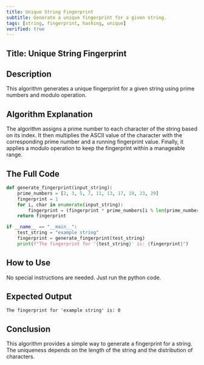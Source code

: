 ```yaml
---
title: Unique String Fingerprint
subtitle: Generate a unique fingerprint for a given string.
tags: [string, fingerprint, hashing, unique]
verified: true
---
```


## Title: Unique String Fingerprint

## Description
This algorithm generates a unique fingerprint for a given string using prime numbers and modulo operation.

## Algorithm Explanation
The algorithm assigns a prime number to each character of the string based on its index. It then multiplies the ASCII value of the character with the corresponding prime number and a running fingerprint value. Finally, it applies a modulo operation to keep the fingerprint within a manageable range.

## The Full Code
```python
def generate_fingerprint(input_string):
    prime_numbers = [2, 3, 5, 7, 11, 13, 17, 19, 23, 29]
    fingerprint = 1
    for i, char in enumerate(input_string):
        fingerprint = (fingerprint * prime_numbers[i % len(prime_numbers)] * ord(char)) % 100000
    return fingerprint

if __name__ == "__main__":
    test_string = "example string"
    fingerprint = generate_fingerprint(test_string)
    print(f"The fingerprint for '{test_string}' is: {fingerprint}")
```

## How to Use
No special instructions are needed. Just run the python code.

## Expected Output
```
The fingerprint for 'example string' is: 0
```

## Conclusion
This algorithm provides a simple way to generate a fingerprint for a string. The uniqueness depends on the length of the string and the distribution of characters.